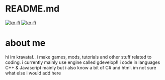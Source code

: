 # README.md

<a href="https://ko-fi.com/kravataf" rel="nofollow"><img src="https://camo.githubusercontent.com/ce32b4940b9ebf361cfd346ba0582815846406854cd2f701c11a85cb21eaa939/68747470733a2f2f6b6f2d66692e636f6d2f696d672f676974687562627574746f6e5f736d2e737667" alt="ko-fi" data-canonical-src="https://ko-fi.com/img/githubbutton_sm.svg" style="max-width: 100%;"></a>
<a href="https://ko-fi.com/kravataf" rel="nofollow"><img src="https://img.itch.zone/aW1nLzE2OTk2MzI4LnBuZw==/original/sWwJXU.png" alt="ko-fi" data-canonical-src="https://img.itch.zone/aW1nLzE2OTk2MzI4LnBuZw==/original/sWwJXU.png" style="max-width: 100%;"></a>
# about me

hi im kravataf.. i make games, mods, tutorials and other stuff related to coding. i currently mainly use engine called gdevelop!!
i code in languages C++ & Javascript mainly but i also know a bit of C# and html. im not sure what else i would add here
<!---
Kravataf/Kravataf is a ✨ special ✨ repository because its `README.md` (this file) appears on your GitHub profile.
You can click the Preview link to take a look at your changes.
--->
